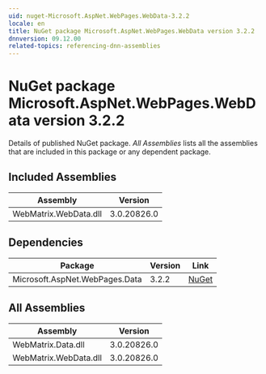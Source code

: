 ```yaml
---
uid: nuget-Microsoft.AspNet.WebPages.WebData-3.2.2
locale: en
title: NuGet package Microsoft.AspNet.WebPages.WebData version 3.2.2
dnnversion: 09.12.00
related-topics: referencing-dnn-assemblies
---
```


# NuGet package Microsoft.AspNet.WebPages.WebData version 3.2.2
Details of published NuGet package.
*All Assemblies* lists all the assemblies that are included in this package or any dependent package.

## Included Assemblies

|Assembly|Version|
|---|---|
|WebMatrix.WebData.dll|3.0.20826.0|

## Dependencies

|Package|Version|Link|
|---|---|---|
|Microsoft.AspNet.WebPages.Data|3.2.2|[NuGet](https://www.nuget.org/packages/Microsoft.AspNet.WebPages.Data/3.2.2)|

## All Assemblies

|Assembly|Version|
|---|---|
|WebMatrix.Data.dll|3.0.20826.0|
|WebMatrix.WebData.dll|3.0.20826.0|

